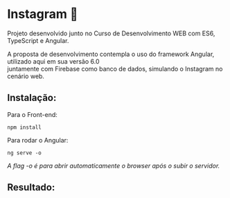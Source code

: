 # Instagram :iphone:

Projeto desenvolvido junto no Curso de Desenvolvimento WEB com ES6, TypeScript e Angular.

A proposta de desenvolvimento contempla o uso do framework Angular, utilizado aqui em sua versão 6.0 <br/>
juntamente com Firebase como banco de dados, simulando o Instagram no cenário web.

 Instalação:
 ------
 Para o Front-end: 
 ```
 npm install
 ```
 
 Para rodar o Angular:
 ```
 ng serve -o
 ```
<i>A flag -o é para abrir automaticamente o browser após o subir o servidor.</i>


 Resultado:
 ------ 
 
 
